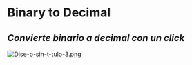 # Binary to Decimal
## _Convierte binario a decimal con un click_
[![Dise-o-sin-t-tulo-3.png](https://i.postimg.cc/2S7q74hm/Dise-o-sin-t-tulo-3.png)](https://postimg.cc/ts7CXnBm)
